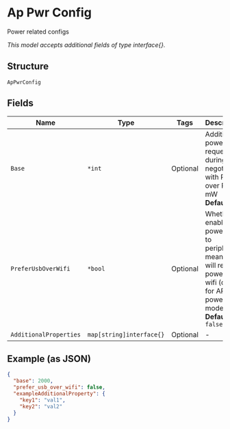 
# Ap Pwr Config

Power related configs

*This model accepts additional fields of type interface{}.*

## Structure

`ApPwrConfig`

## Fields

| Name | Type | Tags | Description |
|  --- | --- | --- | --- |
| `Base` | `*int` | Optional | Additional power to request during negotiating with PSE over PoE, in mW<br>**Default**: `0` |
| `PreferUsbOverWifi` | `*bool` | Optional | Whether to enable power out to peripheral, meanwhile will reduce power to wifi (only for AP45 at power mode)<br>**Default**: `false` |
| `AdditionalProperties` | `map[string]interface{}` | Optional | - |

## Example (as JSON)

```json
{
  "base": 2000,
  "prefer_usb_over_wifi": false,
  "exampleAdditionalProperty": {
    "key1": "val1",
    "key2": "val2"
  }
}
```

